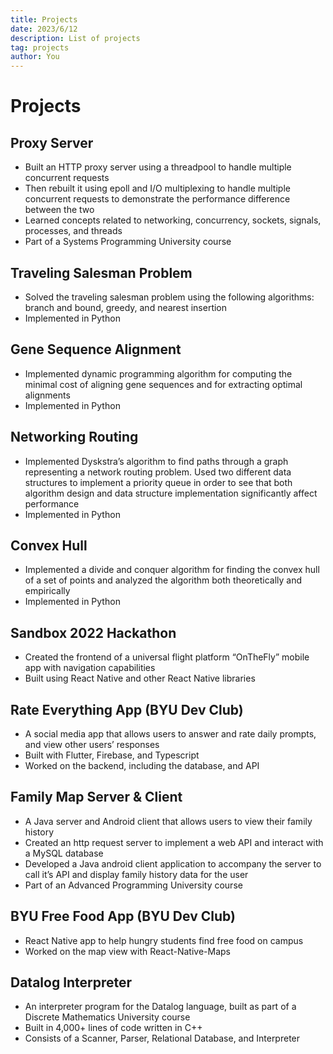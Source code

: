 ```yaml
---
title: Projects
date: 2023/6/12
description: List of projects
tag: projects
author: You
---
```


# Projects

## Proxy Server

- Built an HTTP proxy server using a threadpool to handle multiple concurrent requests
- Then rebuilt it using epoll and I/O multiplexing to handle multiple concurrent requests to demonstrate the performance difference between the two
- Learned concepts related to networking, concurrency, sockets, signals, processes, and threads
- Part of a Systems Programming University course

## Traveling Salesman Problem

- Solved the traveling salesman problem using the following algorithms: branch and bound, greedy, and nearest insertion
- Implemented in Python

## Gene Sequence Alignment

- Implemented dynamic programming algorithm for computing the minimal cost of aligning gene sequences and for extracting optimal alignments
- Implemented in Python

## Networking Routing

- Implemented Dyskstra’s algorithm to find paths through a graph representing a network routing problem. Used two different data structures to implement a priority queue in order to see that both algorithm design and data structure implementation significantly affect performance
- Implemented in Python

## Convex Hull

- Implemented a divide and conquer algorithm for finding the convex hull of a set of points and analyzed the algorithm both theoretically and empirically
- Implemented in Python

## Sandbox 2022 Hackathon

- Created the frontend of a universal flight platform “OnTheFly” mobile app with navigation capabilities
- Built using React Native and other React Native libraries

## Rate Everything App (BYU Dev Club)

- A social media app that allows users to answer and rate daily prompts, and view other users’ responses
- Built with Flutter, Firebase, and Typescript
- Worked on the backend, including the database, and API

## Family Map Server & Client

- A Java server and Android client that allows users to view their family history
- Created an http request server to implement a web API and interact with a MySQL database
- Developed a Java android client application to accompany the server to call it’s API and display family history data for the user
- Part of an Advanced Programming University course

## BYU Free Food App (BYU Dev Club)

- React Native app to help hungry students find free food on campus
- Worked on the map view with React-Native-Maps

## Datalog Interpreter

- An interpreter program for the Datalog language, built as part of a Discrete Mathematics University course
- Built in 4,000+ lines of code written in C++
- Consists of a Scanner, Parser, Relational Database, and Interpreter
